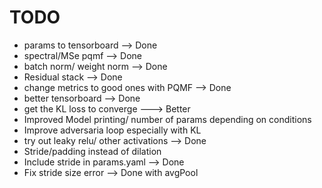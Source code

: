 # TODO

- params to tensorboard --> Done
- spectral/MSe pqmf --> Done
- batch norm/ weight norm --> Done
- Residual stack --> Done
- change metrics to good ones with PQMF --> Done
- better tensorboard --> Done
- get the KL loss to converge ---> Better
- Improved Model printing/ number of params depending on conditions
- Improve adversaria loop especially with KL
- try out leaky relu/ other activations --> Done
- Stride/padding instead of dilation 
- Include stride in params.yaml --> Done
- Fix stride size error --> Done with avgPool